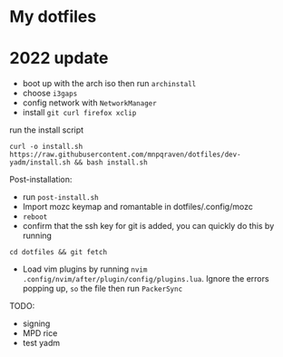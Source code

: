 # My dotfiles

# 2022 update
- boot up with the arch iso then run `archinstall`
- choose `i3gaps`
- config network with `NetworkManager`
- install `git curl firefox xclip`

run the install script
```
curl -o install.sh https://raw.githubusercontent.com/mnpqraven/dotfiles/dev-yadm/install.sh && bash install.sh
```
Post-installation:
- run `post-install.sh`
- Import mozc keymap and romantable in dotfiles/.config/mozc
- `reboot`
- confirm that the ssh key for git is added, you can quickly do this by running

```
cd dotfiles && git fetch
```
- Load vim plugins by running `nvim
  .config/nvim/after/plugin/config/plugins.lua`. Ignore the errors popping
  up, `so` the file then run `PackerSync`

TODO:
- signing
- MPD rice
- test yadm
